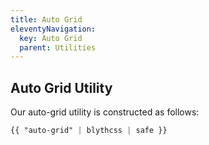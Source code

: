 ```yaml
---
title: Auto Grid
eleventyNavigation:
  key: Auto Grid
  parent: Utilities
---
```


## Auto Grid Utility

Our auto-grid utility is constructed as follows:

```css
{{ "auto-grid" | blythcss | safe }}
```
